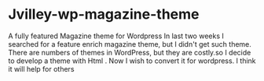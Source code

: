 # Jvilley-wp-magazine-theme
A fully featured Magazine theme for Wordpress
In last two weeks I searched for a feature enrich magazine theme, but I didn't get such theme. There are numbers of themes 
in WordPress, but they are costly.so I decide to develop a theme with Html .
Now I wish to convert it for wordpress. I think it will help for others
